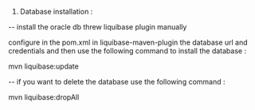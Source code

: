 

1. Database installation :

-- install the oracle db threw liquibase plugin manually

configure in the pom.xml in liquibase-maven-plugin the database url and credentials
and then use the following command to install the database : 

mvn liquibase:update

-- if you want to delete the database use the following command :

mvn liquibase:dropAll


